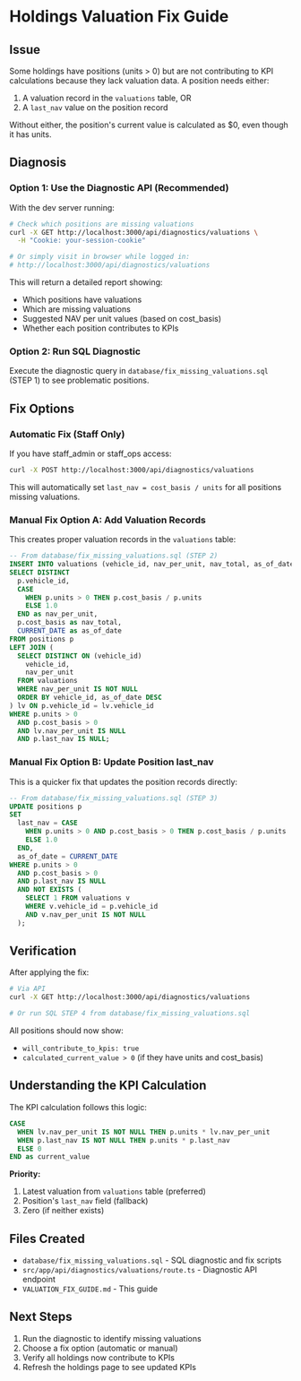 # Holdings Valuation Fix Guide

## Issue

Some holdings have positions (units > 0) but are not contributing to KPI calculations because they lack valuation data. A position needs either:
1. A valuation record in the `valuations` table, OR
2. A `last_nav` value on the position record

Without either, the position's current value is calculated as $0, even though it has units.

## Diagnosis

### Option 1: Use the Diagnostic API (Recommended)

With the dev server running:

```bash
# Check which positions are missing valuations
curl -X GET http://localhost:3000/api/diagnostics/valuations \
  -H "Cookie: your-session-cookie"

# Or simply visit in browser while logged in:
# http://localhost:3000/api/diagnostics/valuations
```

This will return a detailed report showing:
- Which positions have valuations
- Which are missing valuations
- Suggested NAV per unit values (based on cost_basis)
- Whether each position contributes to KPIs

### Option 2: Run SQL Diagnostic

Execute the diagnostic query in `database/fix_missing_valuations.sql` (STEP 1) to see problematic positions.

## Fix Options

### Automatic Fix (Staff Only)

If you have staff_admin or staff_ops access:

```bash
curl -X POST http://localhost:3000/api/diagnostics/valuations
```

This will automatically set `last_nav = cost_basis / units` for all positions missing valuations.

### Manual Fix Option A: Add Valuation Records

This creates proper valuation records in the `valuations` table:

```sql
-- From database/fix_missing_valuations.sql (STEP 2)
INSERT INTO valuations (vehicle_id, nav_per_unit, nav_total, as_of_date)
SELECT DISTINCT
  p.vehicle_id,
  CASE
    WHEN p.units > 0 THEN p.cost_basis / p.units
    ELSE 1.0
  END as nav_per_unit,
  p.cost_basis as nav_total,
  CURRENT_DATE as as_of_date
FROM positions p
LEFT JOIN (
  SELECT DISTINCT ON (vehicle_id)
    vehicle_id,
    nav_per_unit
  FROM valuations
  WHERE nav_per_unit IS NOT NULL
  ORDER BY vehicle_id, as_of_date DESC
) lv ON p.vehicle_id = lv.vehicle_id
WHERE p.units > 0
  AND p.cost_basis > 0
  AND lv.nav_per_unit IS NULL
  AND p.last_nav IS NULL;
```

### Manual Fix Option B: Update Position last_nav

This is a quicker fix that updates the position records directly:

```sql
-- From database/fix_missing_valuations.sql (STEP 3)
UPDATE positions p
SET
  last_nav = CASE
    WHEN p.units > 0 AND p.cost_basis > 0 THEN p.cost_basis / p.units
    ELSE 1.0
  END,
  as_of_date = CURRENT_DATE
WHERE p.units > 0
  AND p.cost_basis > 0
  AND p.last_nav IS NULL
  AND NOT EXISTS (
    SELECT 1 FROM valuations v
    WHERE v.vehicle_id = p.vehicle_id
    AND v.nav_per_unit IS NOT NULL
  );
```

## Verification

After applying the fix:

```bash
# Via API
curl -X GET http://localhost:3000/api/diagnostics/valuations

# Or run SQL STEP 4 from database/fix_missing_valuations.sql
```

All positions should now show:
- `will_contribute_to_kpis: true`
- `calculated_current_value > 0` (if they have units and cost_basis)

## Understanding the KPI Calculation

The KPI calculation follows this logic:

```sql
CASE
  WHEN lv.nav_per_unit IS NOT NULL THEN p.units * lv.nav_per_unit
  WHEN p.last_nav IS NOT NULL THEN p.units * p.last_nav
  ELSE 0
END as current_value
```

**Priority:**
1. Latest valuation from `valuations` table (preferred)
2. Position's `last_nav` field (fallback)
3. Zero (if neither exists)

## Files Created

- `database/fix_missing_valuations.sql` - SQL diagnostic and fix scripts
- `src/app/api/diagnostics/valuations/route.ts` - Diagnostic API endpoint
- `VALUATION_FIX_GUIDE.md` - This guide

## Next Steps

1. Run the diagnostic to identify missing valuations
2. Choose a fix option (automatic or manual)
3. Verify all holdings now contribute to KPIs
4. Refresh the holdings page to see updated KPIs